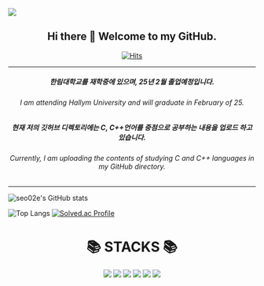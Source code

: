 <img src="https://capsule-render.vercel.app/api?type=waving&&customColorList=0,2,3&height=300&section=header&text=junseo%Kim&fontSize=70"/>
<div align=center>

## Hi there 👋 Welcome to my GitHub.
[![Hits](https://hits.seeyoufarm.com/api/count/incr/badge.svg?url=https%3A%2F%2Fgithub.com%2Fseo02e&count_bg=%23DEB0F7&title_bg=%23C0BDBD&icon=&icon_color=%23E7E7E7&title=hits&edge_flat=false)](https://hits.seeyoufarm.com)
***
#####   한림대학교를 재학중에 있으며, 25년 2월 졸업예정입니다.
  <h6>I am attending Hallym University and will graduate in February of 25.</h6>
  
#####   현재 저의 깃허브 디렉토리에는 C, C++언어를 중점으로 공부하는 내용을 업로드 하고 있습니다.
  <h6>Currently, I am uploading the contents of studying C and C++ languages in my GitHub directory.</h6>
  
***
</div>

![seo02e's GitHub stats](https://github-readme-stats.vercel.app/api?username=seo02e&show_icons=true&theme=panda)


![Top Langs](https://github-readme-stats.vercel.app/api/top-langs/?username=seo02e&layout=compact&theme=panda)
[![Solved.ac Profile](http://mazassumnida.wtf/api/generate_badge?boj=seo02)](https://solved.ac/seo02)

<div align=center><h1>📚 STACKS 📚 </h1></div>
<div align=center> 
  <img src="https://img.shields.io/badge/java-007396?style=for-the-badge&logo=java&logoColor=white"> 
  <img src="https://img.shields.io/badge/c++-00599C?style=for-the-badge&logo=c%2B%2B&logoColor=white">
  <img src="https://img.shields.io/badge/github-181717?style=for-the-badge&logo=github&logoColor=white">
  <img src="https://img.shields.io/badge/git-F05032?style=for-the-badge&logo=git&logoColor=white">
  <img src="https://img.shields.io/badge/linux-FCC624?style=for-the-badge&logo=linux&logoColor=black"> 
  <img src="https://img.shields.io/badge/spring-6DB33F?style=for-the-badge&logo=spring&logoColor=white"> 

